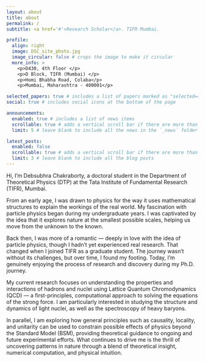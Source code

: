 ```yaml
---
layout: about
title: about
permalink: /
subtitle: <a href='#'>Research Scholar</a>. TIFR Mumbai.

profile:
  align: right
  image: DSC_site_photo.jpg
  image_circular: false # crops the image to make it circular
  more_info: >
    <p>D430, 4th Floor </p>
    <p>D Block, TIFR (Mumbai) </p>
    <p>Homi Bhabha Road, Colaba</p>
    <p>Mumbai, Maharashtra - 400001</p>

selected_papers: true # includes a list of papers marked as "selected={true}"
social: true # includes social icons at the bottom of the page

announcements:
  enabled: true # includes a list of news items
  scrollable: true # adds a vertical scroll bar if there are more than 3 news items
  limit: 5 # leave blank to include all the news in the `_news` folder

latest_posts:
  enabled: false
  scrollable: true # adds a vertical scroll bar if there are more than 3 new posts items
  limit: 3 # leave blank to include all the blog posts
---
```


Hi, I’m Debsubhra Chakraborty, a doctoral student in the Department of Theoretical Physics (DTP) at the Tata Institute of Fundamental Research (TIFR), Mumbai.

From an early age, I was drawn to physics for the way it uses mathematical structures to explain the workings of the real world. My fascination with particle physics began during my undergraduate years. I was captivated by the idea that it explores nature at the smallest possible scales, helping us move from the unknown to the known.

Back then, I was more of a romantic — deeply in love with the idea of particle physics, though I hadn’t yet experienced real research. That changed when I joined TIFR as a graduate student. The journey wasn’t without its challenges, but over time, I found my footing. Today, I’m genuinely enjoying the process of research and discovery during my Ph.D. journey.

My current research focuses on understanding the properties and interactions of hadrons and nuclei using Lattice Quantum Chromodynamics (QCD) — a first-principles, computational approach to solving the equations of the strong force. I am particularly interested in studying the structure and dynamics of light nuclei, as well as the spectroscopy of heavy baryons.

In parallel, I am exploring how general principles such as causality, locality, and unitarity can be used to constrain possible effects of physics beyond the Standard Model (BSM), providing theoretical guidance to ongoing and future experimental efforts. What continues to drive me is the thrill of uncovering patterns in nature through a blend of theoretical insight, numerical computation, and physical intuition.
